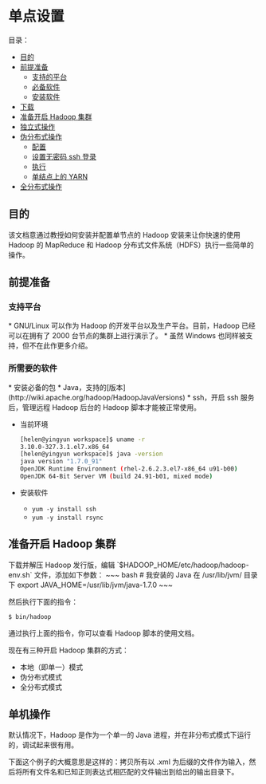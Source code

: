 # 单点设置

目录：
- [目的](#purpose)
- [前提准备](#prerequisites)
   - [支持的平台](#platforms)
   - [必备软件](#requiredsoftware)
   - [安装软件](#installing)
- [下载](#download)
- [准备开启 Hadoop 集群](#starting)
- [独立式操作](#standalone)
- [伪分布式操作](#pseudo)
   - [配置](#configuration)
   - [设置无密码 ssh 登录](#passphraseless)
   - [执行](#execution)
   - [单结点上的 YARN](#yarn)
- [全分布式操作](#fully)

<h2 id="purpose">目的</h2>
该文档意通过教授如何安装并配置单节点的 Hadoop 安装来让你快速的使用 Hadoop 的 MapReduce 和 Hadoop 分布式文件系统（HDFS）执行一些简单的操作。

<h2 id="prerequisites">前提准备</h2>
<h3 id="platform">支持平台</h3>
* GNU/Linux 可以作为 Hadoop 的开发平台以及生产平台。目前，Hadoop 已经可以在拥有了 2000 台节点的集群上进行演示了。
* 虽然 Windows 也同样被支持，但不在此作更多介绍。

<h3 id="requiredsoftware">所需要的软件</h3>
* 安装必备的包
   * Java，支持的[版本](http://wiki.apache.org/hadoop/HadoopJavaVersions)
   * ssh，开启 ssh 服务后，管理远程 Hadoop 后台的 Hadoop 脚本才能被正常使用。

* 当前环境
   ~~~ bash
   [helen@yingyun workspace]$ uname -r
   3.10.0-327.3.1.el7.x86_64
   [helen@yingyun workspace]$ java -version
   java version "1.7.0_91"
   OpenJDK Runtime Environment (rhel-2.6.2.3.el7-x86_64 u91-b00)
   OpenJDK 64-Bit Server VM (build 24.91-b01, mixed mode)
   ~~~
      	 
* 安装软件
   * `yum -y install ssh`
   * `yum -y install rsync`

<h2 id="starting">准备开启 Hadoop 集群</h2>
下载并解压 Hadoop 发行版，编辑 `$HADOOP_HOME/etc/hadoop/hadoop-env.sh` 文件，添加如下参数：
~~~ bash
# 我安装的 Java 在 /usr/lib/jvm/ 目录下
export JAVA_HOME=/usr/lib/jvm/java-1.7.0
~~~

然后执行下面的指令：
~~~ bash
$ bin/hadoop
~~~

通过执行上面的指令，你可以查看 Hadoop 脚本的使用文档。

现在有三种开启 Hadoop 集群的方式：
* 本地（即单一）模式
* 伪分布式模式
* 全分布式模式

<h2 id="standalone">单机操作</h2>
默认情况下，Hadoop 是作为一个单一的 Java 进程，并在非分布式模式下运行的，调试起来很有用。

下面这个例子的大概意思是这样的：拷贝所有以 .xml 为后缀的文件作为输入，然后将所有文件名和已知正则表达式相匹配的文件输出到给出的输出目录下。

